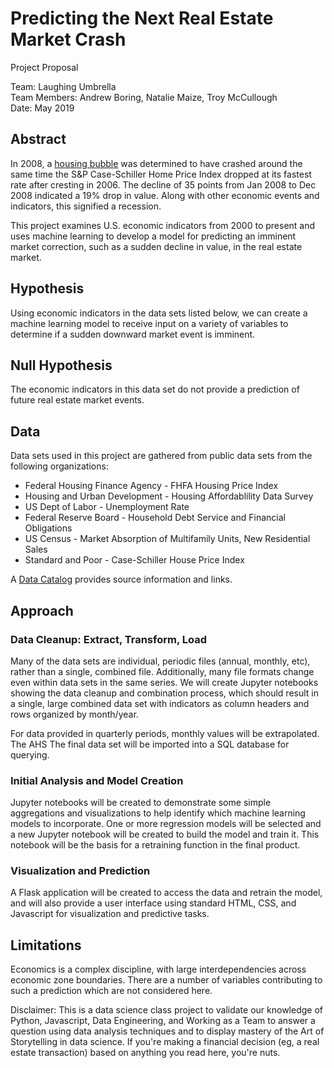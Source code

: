 # Predicting the Next Real Estate Market Crash
Project Proposal
 
Team: Laughing Umbrella     
Team Members: Andrew Boring, Natalie Maize, Troy McCullough   
Date: May 2019  

## Abstract
In 2008, a [housing bubble](https://en.wikipedia.org/wiki/United_States_housing_bubble) was determined to have crashed around the same time the S&P Case-Schiller Home Price Index dropped at its fastest rate after cresting in 2006. The decline of 35 points from Jan 2008 to Dec 2008 indicated a 19% drop in value. Along with other economic events and indicators, this signified a recession.

This project examines U.S. economic indicators from 2000 to present and uses machine learning to develop a model for predicting an imminent market correction, such as a sudden decline in value, in the real estate market. 


 

## Hypothesis
Using economic indicators in the data sets listed below, we can create a machine learning model to receive input on a variety of variables to determine if a sudden downward market event is imminent.  


## Null Hypothesis
The economic indicators in this data set do not provide a prediction of future real estate market events.   
 

## Data
Data sets used in this project are gathered from public data sets from the following organizations:
 - Federal Housing Finance Agency - FHFA Housing Price Index
 - Housing and Urban Development - Housing Affordablility Data Survey
 - US Dept of Labor - Unemployment Rate
 - Federal Reserve Board - Household Debt Service and Financial Obligations
 - US Census - Market Absorption of Multifamily Units, New Residential Sales
 - Standard and Poor - Case-Schiller House Price Index
 
A [Data Catalog](https://github.com/andrewboring/laughing-umbrella/blob/master/Data-Catalog.md) provides source information and links.

## Approach

### Data Cleanup: Extract, Transform, Load
Many of the data sets are individual, periodic files (annual, monthly, etc), rather than a single, combined file. Additionally, many file formats change even within data sets in the same series. We will create Jupyter notebooks showing the data cleanup and combination process, which should result in a single, large combined data set with indicators as column headers and rows organized by month/year.

For data provided in quarterly periods, monthly values will be extrapolated. The AHS The final data set will be imported into a SQL database for querying.


### Initial Analysis and Model Creation
Jupyter notebooks will be created to demonstrate some simple aggregations and visualizations to help identify which machine learning models to incorporate. One or more regression models will be selected and a new Jupyter notebook will be created to build the model and train it. This notebook will be the basis for a retraining function in the final product.


### Visualization and Prediction
A Flask application will be created to access the data and retrain the model, and will also provide a user interface using standard HTML, CSS, and Javascript for visualization and predictive tasks. 


## Limitations
Economics is a complex discipline, with large interdependencies across economic zone boundaries. There are a number of variables contributing to such a prediction which are not considered here. 

Disclaimer: This is a data science class project to validate our knowledge of Python, Javascript, Data Engineering, and Working as a Team to answer a question using data analysis techniques and to display mastery of the Art of Storytelling in data science. If you're making a financial decision (eg, a real estate transaction) based on anything you read here, you're nuts.
